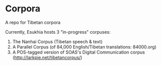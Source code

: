 # Corpora
A repo for Tibetan corpora

Currently, Esukhia hosts 3 "in-progress" corpuses: 

1) The Nanhai Corpus (Tibetan speech & text) 
2) A Parallel Corpus (of 84,000 English/Tibetan translations: 84000.org) 
3) A POS-tagged version of SOAS's Digital Communication corpus (http://larkpie.net/tibetancorpus/) 